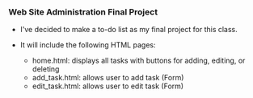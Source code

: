 ### Web Site Administration Final Project

* I've decided to make a to-do list as my final project for this class.

* It will include the following HTML pages:
	- home.html: displays all tasks with buttons for adding, editing, or deleting
	- add_task.html: allows user to add task (Form)
	- edit_task.html: allows user to edit task (Form)
